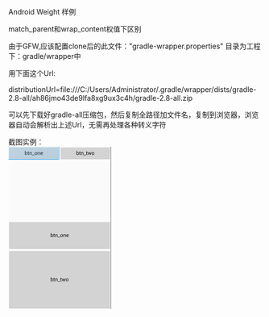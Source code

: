 Android Weight 样例    
 
match_parent和wrap_content权值下区别    

由于GFW,应该配置clone后的此文件："gradle-wrapper.properties" 目录为工程下：gradle/wrapper中    

用下面这个Url:  

distributionUrl=file:///C:/Users/Administrator/.gradle/wrapper/dists/gradle-2.8-all/ah86jmo43de9lfa8xg9ux3c4h/gradle-2.8-all.zip  

可以先下载好gradle-all压缩包，然后复制全路径加文件名，复制到浏览器，浏览器自动会解析出上述Url，无需再处理各种转义字符  

截图实例：  
<img src="https://github.com/somewhater/AndroidWeightDemo/blob/master/picture/layout.png"/>   
